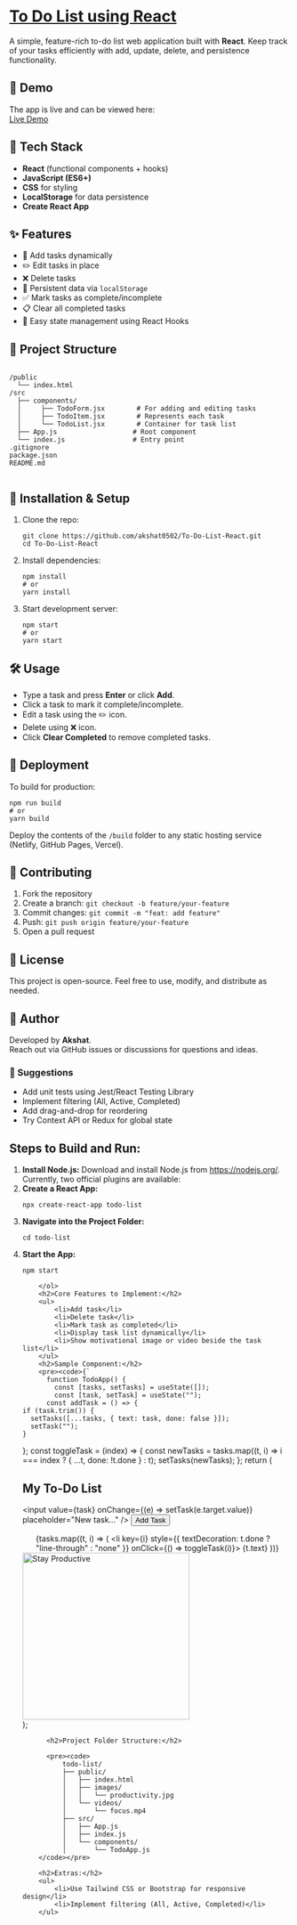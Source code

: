<h1>
  <a href = "https://to-do-list-react-six-lime.vercel.app/">To Do List using React</a>
</h1>
<p>
    A simple, feature-rich to-do list web application built with <strong>React</strong>. 
    Keep track of your tasks efficiently with add, update, delete, and persistence functionality.
  </p>

<h2>🚀 Demo</h2>
<p>
  The app is live and can be viewed here: <br />
  <a href="https://to-do-list-react-six-lime.vercel.app/" target="_blank">Live Demo</a>
</p>
<h2>🧱 Tech Stack</h2>
<ul>
    <li><strong>React</strong> (functional components + hooks)</li>
    <li><strong>JavaScript (ES6+)</strong></li>
    <li><strong>CSS</strong> for styling</li>
    <li><strong>LocalStorage</strong> for data persistence</li>
    <li><strong>Create React App</strong></li>
  </ul>
  <h2>✨ Features</h2>
  <ul>
    <li>🔹 Add tasks dynamically</li>
    <li>✏️ Edit tasks in place</li>
    <li>❌ Delete tasks</li>
    <li>🧠 Persistent data via <code>localStorage</code></li>
    <li>✅ Mark tasks as complete/incomplete</li>
    <li>📋 Clear all completed tasks</li>
    <li>🧩 Easy state management using React Hooks</li>
  </ul>
  <h2>📁 Project Structure</h2>
  <pre><code>
/public
  └── index.html
/src
  ├── components/
  │     ├── TodoForm.jsx        # For adding and editing tasks
  │     ├── TodoItem.jsx        # Represents each task
  │     └── TodoList.jsx        # Container for task list
  ├── App.js                   # Root component
  └── index.js                 # Entry point
.gitignore
package.json
README.md
  </code></pre>
<h2>🔧 Installation & Setup</h2>
<ol>
    <li>Clone the repo:
      <pre><code>git clone https://github.com/akshat0502/To-Do-List-React.git
cd To-Do-List-React</code></pre>
    </li>
    <li>Install dependencies:
      <pre><code>npm install
# or
yarn install</code></pre>
    </li>
  <li>Start development server:
      <pre><code>npm start
# or
yarn start</code></pre>
    </li>
  </ol>
<h2>🛠 Usage</h2>
<ul>
  <li>Type a task and press <strong>Enter</strong> or click <strong>Add</strong>.</li>
  <li>Click a task to mark it complete/incomplete.</li>
  <li>Edit a task using the ✏️ icon.</li>
  <li>Delete using ❌ icon.</li>
  <li>Click <strong>Clear Completed</strong> to remove completed tasks.</li>
</ul>
  <h2>🧩 Deployment</h2>
<p>To build for production:</p>
<pre><code>npm run build
# or
yarn build</code></pre>
<p>
    Deploy the contents of the <code>/build</code> folder to any static hosting service (Netlify, GitHub Pages, Vercel).
  </p>
 <h2>🤝 Contributing</h2>
<ol>
    <li>Fork the repository</li>
    <li>Create a branch: <code>git checkout -b feature/your-feature</code></li>
    <li>Commit changes: <code>git commit -m "feat: add feature"</code></li>
    <li>Push: <code>git push origin feature/your-feature</code></li>
    <li>Open a pull request</li>
  </ol>
<h2>📝 License</h2>
<p>This project is open-source. Feel free to use, modify, and distribute as needed.</p>
<h2>👤 Author</h2>
<p>Developed by <strong>Akshat</strong>. <br />Reach out via GitHub issues or discussions for questions and ideas.</p>
<h3>🔧 Suggestions</h3>
  <ul>
    <li>Add unit tests using Jest/React Testing Library</li>
    <li>Implement filtering (All, Active, Completed)</li>
    <li>Add drag-and-drop for reordering</li>
    <li>Try Context API or Redux for global state</li>
  </ul>
  
<h2>Steps to Build and Run:</h2>
<ol>
            <li><b>Install Node.js:</b> Download and install Node.js from <a href="https://nodejs.org/">https://nodejs.org/</a>.</li>
Currently, two official plugins are available:
<li><b>Create a React App:</b>
                <pre><code>npx create-react-app todo-list</code></pre>
            </li>
  <li><b>Navigate into the Project Folder:</b>
                <pre><code>cd todo-list</code></pre>
            </li>
  <li><b>Start the App:</b>
                <pre><code>npm start</code></pre>
            </li>
  
        </ol>
        <h2>Core Features to Implement:</h2>
        <ul>
            <li>Add task</li>
            <li>Delete task</li>
            <li>Mark task as completed</li>
            <li>Display task list dynamically</li>
            <li>Show motivational image or video beside the task list</li>
        </ul>
        <h2>Sample Component:</h2>
        <pre><code>{`
          function TodoApp() {
            const [tasks, setTasks] = useState([]);
            const [task, setTask] = useState("");
          const addTask = () => {
    if (task.trim()) {
      setTasks([...tasks, { text: task, done: false }]);
      setTask("");
    }
  };
          const toggleTask = (index) => {
    const newTasks = tasks.map((t, i) => i === index ? { ...t, done: !t.done } : t);
    setTasks(newTasks);
  };
return (
    <div>
      <h2>My To-Do List</h2>
      <input value={task} onChange={(e) => setTask(e.target.value)} placeholder="New task..." />
      <button onClick={addTask}>Add Task</button>
      <ul>
        {tasks.map((t, i) => (
          <li key={i} style={{ textDecoration: t.done ? "line-through" : "none" }} onClick={() => toggleTask(i)}>
            {t.text}
          </li>
        ))}
      </ul>
      <img src="/images/productivity.jpg" alt="Stay Productive" width="300" />
    </div>
);
          </code></pre>

          <h2>Project Folder Structure:</h2>

          <pre><code>
              todo-list/
              ├── public/
              │   ├── index.html
              │   ├── images/
              │   │   └── productivity.jpg
              │   └── videos/
              │       └── focus.mp4
              ├── src/
              │   ├── App.js
              │   ├── index.js
              │   └── components/
              │       └── TodoApp.js
        </code></pre>

        <h2>Extras:</h2>
        <ul>
            <li>Use Tailwind CSS or Bootstrap for responsive design</li>
            <li>Implement filtering (All, Active, Completed)</li>
        </ul>
